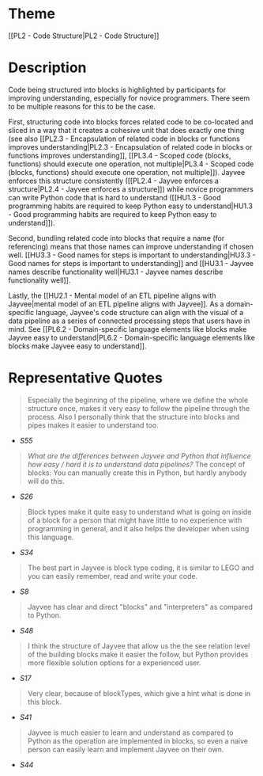 # Theme

[[PL2 - Code Structure|PL2 - Code Structure]]
# Description

Code being structured into blocks is highlighted by participants for improving understanding, especially for novice programmers. There seem to be multiple reasons for this to be the case.

First, structuring code into blocks forces related code to be co-located and sliced in a way that it creates a cohesive unit that does exactly one thing (see also [[PL2.3 - Encapsulation of related code in blocks or functions improves understanding|PL2.3 - Encapsulation of related code in blocks or functions improves understanding]], [[PL3.4 - Scoped code (blocks, functions) should execute one operation, not multiple|PL3.4 - Scoped code (blocks, functions) should execute one operation, not multiple]]). Jayvee enforces this structure consistently ([[PL2.4 - Jayvee enforces a structure|PL2.4 - Jayvee enforces a structure]]) while novice programmers can write Python code that is hard to understand ([[HU1.3 - Good programming habits are required to keep Python easy to understand|HU1.3 - Good programming habits are required to keep Python easy to understand]]).

Second, bundling related code into blocks that require a name (for referencing) means that those names can improve understanding if chosen well. [[HU3.3 - Good names for steps is important to understanding|HU3.3 - Good names for steps is important to understanding]] and [[HU3.1 - Jayvee names describe functionality well|HU3.1 - Jayvee names describe functionality well]]. 

Lastly, the [[HU2.1 - Mental model of an ETL pipeline aligns with Jayvee|mental model of an ETL pipeline aligns with Jayvee]]. As a domain-specific language, Jayvee's code structure can align with the visual of a data pipeline as a series of connected processing steps that users have in mind. See [[PL6.2 - Domain-specific language elements like blocks make Jayvee easy to understand|PL6.2 - Domain-specific language elements like blocks make Jayvee easy to understand]].

# Representative Quotes

> Especially the beginning of the pipeline, where we define the whole structure once, makes it very easy to follow the pipeline through the process. Also I personally think that the structure into blocks and pipes makes it easier to understand too. 
- *S55*

> *What are the differences between Jayvee and Python that influence how easy / hard it is to understand data pipelines?* The concept of blocks: You can manually create this in Python, but hardly anybody will do this.
- *S26*

> Block types make it quite easy to understand what is going on inside of a block for a person that might have little to no experience with programming in general, and it also helps the developer when using this language. 
- *S34*

> The best part in Jayvee is block type coding, it is similar to LEGO and you can easily remember, read and write your code. 
- *S8*

> Jayvee has clear and direct "blocks" and "interpreters" as compared to Python.
- *S48*

> I think the structure of Jayvee that allow us the the see relation level of the building blocks make it easier the follow, but Python provides more flexible solution options for a experienced user.
- *S17*

> Very clear, because of blockTypes, which give a hint what is done in this block. 
- *S41*

> Jayvee is much easier to learn and understand as compared to Python as the operation are implemented in blocks, so even a naive person can easily learn and implement Jayvee on their own. 
- *S44*
